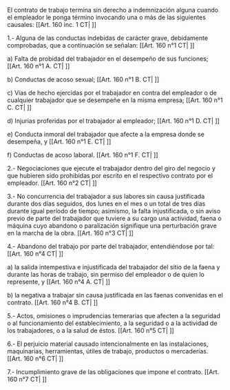 El contrato de trabajo termina sin derecho a indemnización alguna cuando el empleador le ponga término invocando una o más de las siguientes causales: [[Art. 160 inc. 1 CT| ]]

1.- Alguna de las conductas indebidas de carácter grave, debidamente comprobadas, que a continuación se señalan: [[Art. 160 n°1 CT| ]]

a) Falta de probidad del trabajador en el desempeño de sus funciones; [[Art. 160 n°1 A. CT| ]]

b) Conductas de acoso sexual; [[Art. 160 n°1 B. CT| ]]

c) Vías de hecho ejercidas por el trabajador en contra del empleador o de cualquier trabajador que se desempeñe en la misma empresa; [[Art. 160 n°1 C. CT| ]]

d) Injurias proferidas por el trabajador al empleador; [[Art. 160 n°1 D. CT| ]]

e) Conducta inmoral del trabajador que afecte a la empresa donde se desempeña, y [[Art. 160 n°1 E. CT| ]]

f) Conductas de acoso laboral. [[Art. 160 n°1 F. CT| ]]

2.- Negociaciones que ejecute el trabajador dentro del giro del negocio y que hubieren sido prohibidas por escrito en el respectivo contrato por el empleador. [[Art. 160 n°2 CT| ]]

3.- No concurrencia del trabajador a sus labores sin causa justificada durante dos días seguidos, dos lunes en el mes o un total de tres días durante igual período de tiempo; asimismo, la falta injustificada, o sin aviso previo de parte del trabajador que tuviere a su cargo una actividad, faena o máquina cuyo abandono o paralización signifique una perturbación grave en la marcha de la obra. [[Art. 160 n°3 CT| ]]

4.- Abandono del trabajo por parte del trabajador, entendiéndose por tal: [[Art. 160 n°4 CT| ]]

a) la salida intempestiva e injustificada del trabajador del sitio de la faena y durante las horas de trabajo, sin permiso del empleador o de quien lo represente, y [[Art. 160 n°4 A. CT| ]]

b) la negativa a trabajar sin causa justificada en las faenas convenidas en el contrato. [[Art. 160 n°4 B. CT| ]]

5.- Actos, omisiones o imprudencias temerarias que afecten a la seguridad o al funcionamiento del establecimiento, a la seguridad o a la actividad de los trabajadores, o a la salud de éstos. [[Art. 160 n°5 CT| ]]

6.- El perjuicio material causado intencionalmente en las instalaciones, maquinarias, herramientas, útiles de trabajo, productos o mercaderías. [[Art. 160 n°6 CT| ]]

7.- Incumplimiento grave de las obligaciones que impone el contrato. [[Art. 160 n°7 CT| ]]